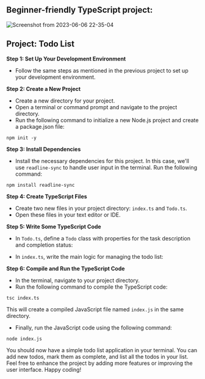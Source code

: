 ## Beginner-friendly TypeScript project:
![Screenshot from 2023-06-06 22-35-04](https://github.com/AngeiraT/typescript-mini_projects/assets/105127608/c8372ebb-11ce-4fe2-9f33-671531ccf962)

## Project: Todo List

**Step 1: Set Up Your Development Environment**
- Follow the same steps as mentioned in the previous project to set up your development environment.

**Step 2: Create a New Project**
- Create a new directory for your project.
- Open a terminal or command prompt and navigate to the project directory.
- Run the following command to initialize a new Node.js project and create a package.json file:
```
npm init -y
```

**Step 3: Install Dependencies**
- Install the necessary dependencies for this project. In this case, we'll use `readline-sync` to handle user input in the terminal. Run the following command:
```
npm install readline-sync
```

**Step 4: Create TypeScript Files**
- Create two new files in your project directory: `index.ts` and `Todo.ts`.
- Open these files in your text editor or IDE.

**Step 5: Write Some TypeScript Code**
- In `Todo.ts`, define a `Todo` class with properties for the task description and completion status:


- In `index.ts`, write the main logic for managing the todo list:


**Step 6: Compile and Run the TypeScript Code**
- In the terminal, navigate to your project directory.
- Run the following command to compile the TypeScript code:
```
tsc index.ts
```
This will create a compiled JavaScript file named `index.js` in the same directory.

- Finally, run the JavaScript code using the following command:
```
node index.js
```

You should now have a simple todo list application in your terminal. You can add new todos, mark them as complete, and list all the todos in your list. Feel free to enhance the project by adding more features or improving the user interface. Happy coding!